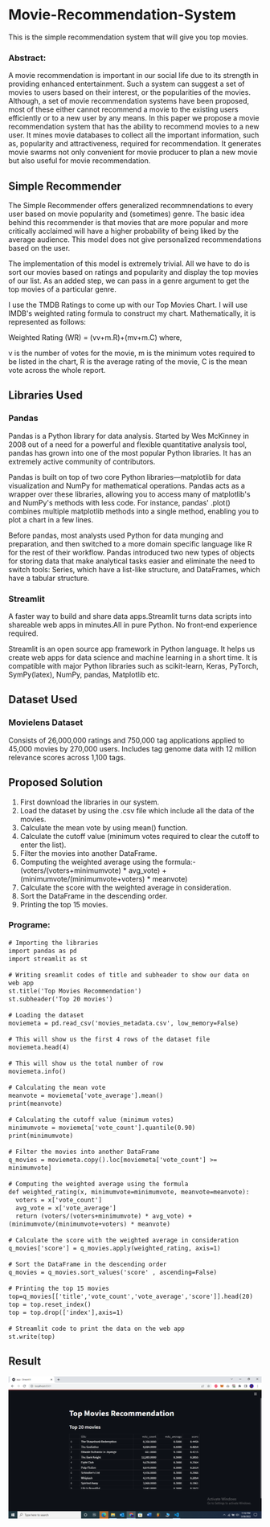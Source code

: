 # Movie-Recommendation-System
This is the simple recommendation system that will give you top movies.

### Abstract:
A movie recommendation is important in our social life due to its strength in providing enhanced entertainment. Such a system can suggest a set of movies to users based on their interest, or the popularities of the movies. Although, a set of movie recommendation systems have been proposed, most of these either cannot recommend a movie to the existing users efficiently or to a new user by any means. In this paper we propose a movie recommendation system that has the ability to recommend movies to a new user. It mines movie databases to collect all the important information, such as, popularity and attractiveness, required for recommendation. It generates movie swarms not only convenient for movie producer to plan a new movie but also useful for movie recommendation.

## Simple Recommender
The Simple Recommender offers generalized recommnendations to every user based on movie popularity and (sometimes) genre. The basic idea behind this recommender is that movies that are more popular and more critically acclaimed will have a higher probability of being liked by the average audience. This model does not give personalized recommendations based on the user.

The implementation of this model is extremely trivial. All we have to do is sort our movies based on ratings and popularity and display the top movies of our list. As an added step, we can pass in a genre argument to get the top movies of a particular genre.

I use the TMDB Ratings to come up with our Top Movies Chart. I will use IMDB's weighted rating formula to construct my chart. Mathematically, it is represented as follows:

Weighted Rating (WR) =  (vv+m.R)+(mv+m.C) 
where,

v is the number of votes for the movie,
m is the minimum votes required to be listed in the chart,
R is the average rating of the movie,
C is the mean vote across the whole report.

## Libraries Used
### Pandas
Pandas is a Python library for data analysis. Started by Wes McKinney in 2008 out of a need for a powerful and flexible quantitative analysis tool, pandas has grown into one of the most popular Python libraries. It has an extremely active community of contributors.

Pandas is built on top of two core Python libraries—matplotlib for data visualization and NumPy for mathematical operations. Pandas acts as a wrapper over these libraries, allowing you to access many of matplotlib's and NumPy's methods with less code. For instance, pandas' .plot() combines multiple matplotlib methods into a single method, enabling you to plot a chart in a few lines.

Before pandas, most analysts used Python for data munging and preparation, and then switched to a more domain specific language like R for the rest of their workflow. Pandas introduced two new types of objects for storing data that make analytical tasks easier and eliminate the need to switch tools: Series, which have a list-like structure, and DataFrames, which have a tabular structure.

### Streamlit 
A faster way to build and share data apps.Streamlit turns data scripts into shareable web apps in minutes.All in pure Python. No front‑end experience required.

Streamlit is an open source app framework in Python language. It helps us create web apps for data science and machine learning in a short time. It is compatible with major Python libraries such as scikit-learn, Keras, PyTorch, SymPy(latex), NumPy, pandas, Matplotlib etc.

## Dataset Used
### Movielens Dataset
Consists of 26,000,000 ratings and 750,000 tag applications applied to 45,000 movies by 270,000 users. Includes tag genome data with 12 million relevance scores across 1,100 tags.

## Proposed Solution

1. First download the libraries in our system.
2. Load the dataset by using the .csv file which include all the data of the movies.
3. Calculate the mean vote by using mean() function.
4. Calculate the cutoff value (minimum votes required to clear the cutoff to enter the list).
5. Filter the movies into another DataFrame.
6. Computing the weighted average using the formula:-
   (voters/(voters+minimumvote) * avg_vote) + (minimumvote/(minimumvote+voters) * meanvote)
7. Calculate the score with the weighted average in consideration.
8. Sort the DataFrame in the descending order.
9. Printing the top 15 movies.

### Programe:
```
# Importing the libraries
import pandas as pd
import streamlit as st

# Writing sreamlit codes of title and subheader to show our data on web app
st.title('Top Movies Recommendation')
st.subheader('Top 20 movies')

# Loading the dataset
moviemeta = pd.read_csv('movies_metadata.csv', low_memory=False)

# This will show us the first 4 rows of the dataset file
moviemeta.head(4)

# This will show us the total number of row
moviemeta.info()

# Calculating the mean vote 
meanvote = moviemeta['vote_average'].mean()
print(meanvote)

# Calculating the cutoff value (minimum votes)
minimumvote = moviemeta['vote_count'].quantile(0.90)
print(minimumvote)

# Filter the movies into another DataFrame
q_movies = moviemeta.copy().loc[moviemeta['vote_count'] >= minimumvote]

# Computing the weighted average using the formula
def weighted_rating(x, minimumvote=minimumvote, meanvote=meanvote):
  voters = x['vote_count']
  avg_vote = x['vote_average']
  return (voters/(voters+minimumvote) * avg_vote) + (minimumvote/(minimumvote+voters) * meanvote)

# Calculate the score with the weighted average in consideration
q_movies['score'] = q_movies.apply(weighted_rating, axis=1)

# Sort the DataFrame in the descending order
q_movies = q_movies.sort_values('score' , ascending=False)

# Printing the top 15 movies
top=q_movies[['title','vote_count','vote_average','score']].head(20)
top = top.reset_index()
top = top.drop(['index'],axis=1)

# Streamlit code to print the data on the web app
st.write(top)
```
## Result

![This is an image](https://github.com/AdarshDhiman11/Movie-Recommendation-System/blob/main/final%20project%20images/Screenshot%20(111).png)
